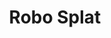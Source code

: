 ---
title: Robo Splat
name: Robo Splat
maker: Robo Splat
img: "/img/game_images/robo.png"
getLink: '#'
---